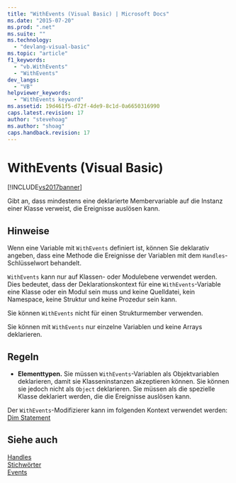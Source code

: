 ```yaml
---
title: "WithEvents (Visual Basic) | Microsoft Docs"
ms.date: "2015-07-20"
ms.prod: ".net"
ms.suite: ""
ms.technology: 
  - "devlang-visual-basic"
ms.topic: "article"
f1_keywords: 
  - "vb.WithEvents"
  - "WithEvents"
dev_langs: 
  - "VB"
helpviewer_keywords: 
  - "WithEvents keyword"
ms.assetid: 19d461f5-d72f-4de9-8c1d-0a6650316990
caps.latest.revision: 17
author: "stevehoag"
ms.author: "shoag"
caps.handback.revision: 17
---
```

# WithEvents (Visual Basic)
[!INCLUDE[vs2017banner](../../../visual-basic/includes/vs2017banner.md)]

Gibt an, dass mindestens eine deklarierte Membervariable auf die Instanz einer Klasse verweist, die Ereignisse auslösen kann.  
  
## Hinweise  
 Wenn eine Variable mit `WithEvents` definiert ist, können Sie deklarativ angeben, dass eine Methode die Ereignisse der Variablen mit dem `Handles`\-Schlüsselwort behandelt.  
  
 `WithEvents` kann nur auf Klassen\- oder Modulebene verwendet werden.  Dies bedeutet, dass der Deklarationskontext für eine `WithEvents`\-Variable eine Klasse oder ein Modul sein muss und keine Quelldatei, kein Namespace, keine Struktur und keine Prozedur sein kann.  
  
 Sie können `WithEvents` nicht für einen Strukturmember verwenden.  
  
 Sie können mit `WithEvents` nur einzelne Variablen und keine Arrays deklarieren.  
  
## Regeln  
  
-   **Elementtypen.** Sie müssen `WithEvents`\-Variablen als Objektvariablen deklarieren, damit sie Klasseninstanzen akzeptieren können.  Sie können sie jedoch nicht als `Object` deklarieren.  Sie müssen als die spezielle Klasse deklariert werden, die die Ereignisse auslösen kann.  
  
 Der `WithEvents`\-Modifizierer kann im folgenden Kontext verwendet werden: [Dim Statement](../../../visual-basic/language-reference/statements/dim-statement.md)  
  
## Siehe auch  
 [Handles](../../../visual-basic/language-reference/statements/handles-clause.md)   
 [Stichwörter](../../../visual-basic/language-reference/keywords/index.md)   
 [Events](../../../visual-basic/programming-guide/language-features/events/events.md)